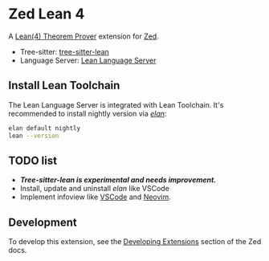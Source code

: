 # Zed Lean 4

A [Lean(4) Theorem Prover](https://lean-lang.org/) extension for [Zed](https://zed.dev).

- Tree-sitter: [tree-sitter-lean](https://github.com/Julian/tree-sitter-lean)
- Language Server: [Lean Language Server](https://github.com/leanprover/lean4/tree/master/src/Lean/Server)

## Install Lean Toolchain

The Lean Language Server is integrated with Lean Toolchain. It's recommended to install nightly version via [_elan_](https://github.com/leanprover/elan?tab=readme-ov-file#installation):

```sh
elan default nightly
lean --version
```

## TODO list

- **_Tree-sitter-lean is experimental and needs improvement._**
- Install, update and uninstall _elan_ like VSCode
- Implement infoview like [VSCode](https://github.com/leanprover/vscode-lean4) and [Neovim](https://github.com/Julian/lean.nvim).

## Development

To develop this extension, see the [Developing Extensions](https://zed.dev/docs/extensions/developing-extensions) section of the Zed docs.